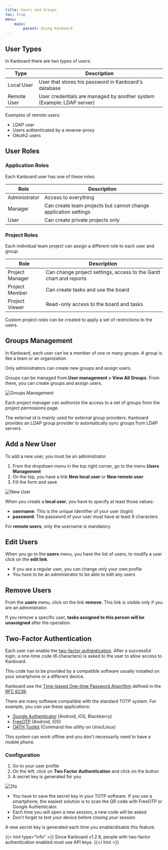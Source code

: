 ```yaml
---
title: Users and Groups
toc: true
menu:
    main:
        parent: Using Kanboard
---
```


User Types
----------

In Kanboard there are two types of users:

Type       | Description
-----------| ----------------------------------------------------------
Local User | User that stores his password in Kanboard's database
Remote User| User credentials are managed by another system (Example: LDAP server)

Examples of remote users:

- LDAP user
- Users authenticated by a reverse-proxy
- OAuth2 users

User Roles
----------

### Application Roles

Each Kanboard user has one of these roles:

Role                               | Description
-----------------------------------| -----------------------------------
Administrator                      | Access to everything
Manager                            | Can create team projects but cannot change application settings
User                               | Can create private projects only

### Project Roles

Each individual team project can assign a different role to each user and group:

Role            | Description
----------------|-----------------------------------------------------
Project Manager | Can change project settings, access to the Gantt chart and reports
Project Member  | Can create tasks and use the board
Project Viewer  | Read-only access to the board and tasks

Custom project roles can be created to apply a set of restrictions to the users.

Groups Management
-----------------

In Kanboard, each user can be a member of one or many groups. A group is like a team or an organization.

Only administrators can create new groups and assign users.

Groups can be managed from **User management > View All Groups**. From there, you can create groups and assign users.

![Groups Management](/images/v1/groups-management.png)

Each project manager can authorize the access to a set of groups from the project permissions page.

The external id is mainly used for external group providers. 
Kanboard provides an LDAP group provider to automatically sync groups from LDAP servers.

Add a New User
--------------

To add a new user, you must be an administrator.

1. From the dropdown menu in the top right corner, go to the menu **Users Management**
2. On the top, you have a link **New local user** or **New remote user**
3. Fill the form and save

![New User](/images/v1/new-user.png)

When you create a **local user**, you have to specify at least those values:

- **username**: This is the unique identifier of your user (login)
- **password**: The password of your user must have at least 6 characters

For **remote users**, only the username is mandatory.

Edit Users
----------

When you go to the **users** menu, you have the list of users, to modify a user click on the **edit link**.

- If you are a regular user, you can change only your own profile
- You have to be an administrator to be able to edit any users

Remove Users
------------

From the **users** menu, click on the link **remove**. 
This link is visible only if you are an administrator.

If you remove a specific user, **tasks assigned to this person will be unassigned** after the operation.

Two-Factor Authentication
-------------------------

Each user can enable the [two-factor authentication](http://en.wikipedia.org/wiki/Two_factor_authentication).
After a successful login, a one-time code (6 characters) is asked to the user to allow access to Kanboard.

This code has to be provided by a compatible software usually installed on your smartphone or a different device.

Kanboard use the [Time-based One-time Password Algorithm](http://en.wikipedia.org/wiki/Time-based_One-time_Password_Algorithm) defined in the [RFC 6238](http://tools.ietf.org/html/rfc6238).

There are many software compatible with the standard TOTP system. For example, you can use these applications:

- [Google Authenticator](https://github.com/google/google-authenticator/) (Android, iOS, Blackberry)
- [FreeOTP](https://freeotp.github.io/) (Android, iOS)
- [OATH Toolkit](http://www.nongnu.org/oath-toolkit/) (Command line utility on Unix/Linux)

This system can work offline and you don't necessarily need to have a mobile phone.

### Configuration

1. Go to your user profile
2. On the left, click on **Two Factor Authentication** and click on the button
3.  A secret key is generated for you

![2fa](/images/v1/2fa.png)

- You have to save the secret key in your TOTP software. If you use a smartphone, the easiest solution is to scan the QR code with FreeOTP or Google Authenticator.
- Each time you will open a new session, a new code will be asked
- Don't forget to test your device before closing your session

A new secret key is generated each time you enable/disable this feature.

{{< hint type="info" >}}
Since Kanboard v1.2.8, people with two-factor authentication enabled
must use API keys.
{{</ hint >}}
